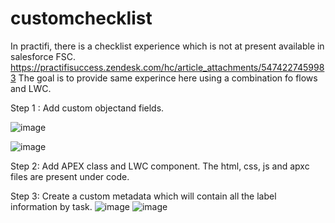 # customchecklist
In practifi, there is a checklist experience which is not at present available in salesforce FSC. https://practifisuccess.zendesk.com/hc/article_attachments/5474227459983
The goal is to provide same experince here using a combination fo flows and LWC. 

Step 1 : Add custom objectand fields. 

![image](https://github.com/user-attachments/assets/f6b104a0-fb31-45eb-aa63-d66020cbb90c)

![image](https://github.com/user-attachments/assets/6b8fe11a-b236-46b8-bd1a-f5ef04a01845)


Step 2: Add APEX class and LWC component. 
The html, css, js and apxc files are present under code. 

Step 3: Create a custom metadata which will contain all the label information by task. 
![image](https://github.com/user-attachments/assets/0f797b17-5584-47b7-8910-fa3a71a37170)
![image](https://github.com/user-attachments/assets/700a1bab-a384-4251-b201-3b1220a5cb3f)
